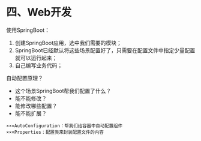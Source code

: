 # 四、Web开发

使用SpringBoot：

1. 创建SpringBoot应用，选中我们需要的模块；
2. SpringBoot已经默认将这些场景配置好了，只需要在配置文件中指定少量配置就可以运行起来；
3. 自己编写业务代码；

自动配置原理？

- 这个场景SpringBoot帮我们配置了什么？
- 能不能修改？
- 能修改哪些配置？
- 能不能扩展？

~~~
×××AutoConfiguration：帮我们给容器中自动配置组件
×××Properties：配置类来封装配置文件的内容
~~~



